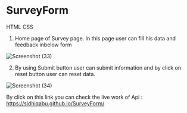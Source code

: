 # SurveyForm
HTML CSS


1. Home page of Survey page. In this page user can fill his data and feedback inbelow form

![Screenshot (33)](https://github.com/SidhiqAbu/SurveyForm/assets/115681038/b45e2e63-c8ec-45cc-858b-fdbf5479e96a)

2. By using Submit button user can submit information and by click on reset button user can reset data.

![Screenshot (34)](https://github.com/SidhiqAbu/SurveyForm/assets/115681038/2528f43d-6b03-4641-835c-c226a947513d)

By click on this link you can check the live work of Api : https://sidhiqabu.github.io/SurveyForm/
